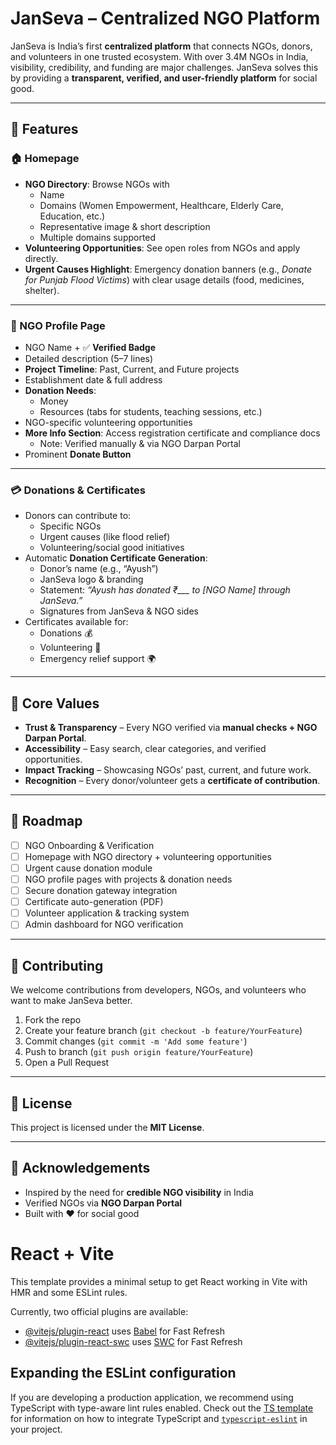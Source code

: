 # JanSeva – Centralized NGO Platform  

JanSeva is India’s first **centralized platform** that connects NGOs, donors, and volunteers in one trusted ecosystem. With over 3.4M NGOs in India, visibility, credibility, and funding are major challenges. JanSeva solves this by providing a **transparent, verified, and user-friendly platform** for social good.  

---

## 🚀 Features  

### 🏠 Homepage  
- **NGO Directory**: Browse NGOs with  
  - Name  
  - Domains (Women Empowerment, Healthcare, Elderly Care, Education, etc.)  
  - Representative image & short description  
  - Multiple domains supported  
- **Volunteering Opportunities**: See open roles from NGOs and apply directly.  
- **Urgent Causes Highlight**: Emergency donation banners (e.g., *Donate for Punjab Flood Victims*) with clear usage details (food, medicines, shelter).  

---

### 📄 NGO Profile Page  
- NGO Name + ✅ **Verified Badge**  
- Detailed description (5–7 lines)  
- **Project Timeline**: Past, Current, and Future projects  
- Establishment date & full address  
- **Donation Needs**:  
  - Money  
  - Resources (tabs for students, teaching sessions, etc.)  
- NGO-specific volunteering opportunities  
- **More Info Section**: Access registration certificate and compliance docs  
  - Note: Verified manually & via NGO Darpan Portal  
- Prominent **Donate Button**  

---

### 💳 Donations & Certificates  
- Donors can contribute to:  
  - Specific NGOs  
  - Urgent causes (like flood relief)  
  - Volunteering/social good initiatives  
- Automatic **Donation Certificate Generation**:  
  - Donor’s name (e.g., “Ayush”)  
  - JanSeva logo & branding  
  - Statement: *“Ayush has donated ₹___ to [NGO Name] through JanSeva.”*  
  - Signatures from JanSeva & NGO sides  
- Certificates available for:  
  - Donations 💰  
  - Volunteering 🤝  
  - Emergency relief support 🌍  

---

## 🔑 Core Values  
- **Trust & Transparency** – Every NGO verified via **manual checks + NGO Darpan Portal**.  
- **Accessibility** – Easy search, clear categories, and verified opportunities.  
- **Impact Tracking** – Showcasing NGOs’ past, current, and future work.  
- **Recognition** – Every donor/volunteer gets a **certificate of contribution**.  

---

## 📌 Roadmap  
- [ ] NGO Onboarding & Verification  
- [ ] Homepage with NGO directory + volunteering opportunities  
- [ ] Urgent cause donation module  
- [ ] NGO profile pages with projects & donation needs  
- [ ] Secure donation gateway integration  
- [ ] Certificate auto-generation (PDF)  
- [ ] Volunteer application & tracking system  
- [ ] Admin dashboard for NGO verification  

---

## 🤝 Contributing  
We welcome contributions from developers, NGOs, and volunteers who want to make JanSeva better.  

1. Fork the repo  
2. Create your feature branch (`git checkout -b feature/YourFeature`)  
3. Commit changes (`git commit -m 'Add some feature'`)  
4. Push to branch (`git push origin feature/YourFeature`)  
5. Open a Pull Request  

---

## 📜 License  
This project is licensed under the **MIT License**.  

---

## 🌟 Acknowledgements  
- Inspired by the need for **credible NGO visibility** in India  
- Verified NGOs via **NGO Darpan Portal**  
- Built with ❤️ for social good  

# React + Vite

This template provides a minimal setup to get React working in Vite with HMR and some ESLint rules.

Currently, two official plugins are available:

- [@vitejs/plugin-react](https://github.com/vitejs/vite-plugin-react/blob/main/packages/plugin-react) uses [Babel](https://babeljs.io/) for Fast Refresh
- [@vitejs/plugin-react-swc](https://github.com/vitejs/vite-plugin-react/blob/main/packages/plugin-react-swc) uses [SWC](https://swc.rs/) for Fast Refresh

## Expanding the ESLint configuration

If you are developing a production application, we recommend using TypeScript with type-aware lint rules enabled. Check out the [TS template](https://github.com/vitejs/vite/tree/main/packages/create-vite/template-react-ts) for information on how to integrate TypeScript and [`typescript-eslint`](https://typescript-eslint.io) in your project.
